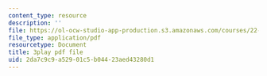 ```yaml
---
content_type: resource
description: ''
file: https://ol-ocw-studio-app-production.s3.amazonaws.com/courses/22-01-introduction-to-nuclear-engineering-and-ionizing-radiation-fall-2016/2da7c9c9a52901c5b04423aed43280d1_jJSwWRaU9rA.pdf
file_type: application/pdf
resourcetype: Document
title: 3play pdf file
uid: 2da7c9c9-a529-01c5-b044-23aed43280d1
---
```

